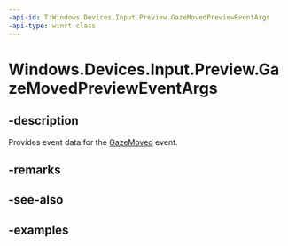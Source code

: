 ```yaml
---
-api-id: T:Windows.Devices.Input.Preview.GazeMovedPreviewEventArgs
-api-type: winrt class
---
```


<!-- Class syntax.
public class GazeMovedPreviewEventArgs 
-->

# Windows.Devices.Input.Preview.GazeMovedPreviewEventArgs

## -description
Provides event data for the [GazeMoved](gazeinputsourcepreview_gazemoved.md) event.

## -remarks

## -see-also

## -examples

